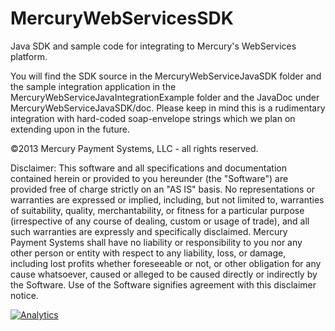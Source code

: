 MercuryWebServicesSDK
=====================

Java SDK and sample code for integrating to Mercury's WebServices platform.

You will find the SDK source in the MercuryWebServiceJavaSDK folder and the sample integration application in the MercuryWebServiceJavaIntegrationExample folder and the JavaDoc under MercuryWebServiceJavaSDK/doc. Please keep in mind this is a rudimentary integration with hard-coded soap-envelope strings which we plan on extending upon in the future.

©2013 Mercury Payment Systems, LLC - all rights reserved.

Disclaimer:
This software and all specifications and documentation contained herein or provided to you hereunder (the "Software") are provided free of charge strictly on an "AS IS" basis. No representations or warranties are expressed or implied, including, but not limited to, warranties of suitability, quality, merchantability, or fitness for a particular purpose (irrespective of any course of dealing, custom or usage of trade), and all such warranties are expressly and specifically disclaimed. Mercury Payment Systems shall have no liability or responsibility to you nor any other person or entity with respect to any liability, loss, or damage, including lost profits whether foreseeable or not, or other obligation for any cause whatsoever, caused or alleged to be caused directly or indirectly by the Software. Use of the Software signifies agreement with this disclaimer notice.

[![Analytics](https://ga-beacon.appspot.com/UA-1785046-15/WebServices.Java/readme?pixel)](https://github.com/MercuryPay)

